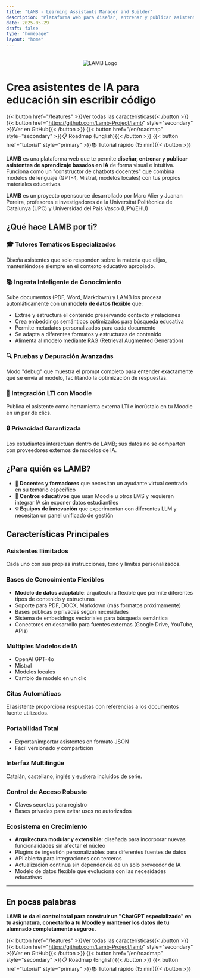 ```yaml
---
title: "LAMB - Learning Assistants Manager and Builder"
description: "Plataforma web para diseñar, entrenar y publicar asistentes de aprendizaje basados en IA sin escribir código"
date: 2025-05-29
draft: false
type: "homepage"
layout: "home"
---
```


<div style="text-align: center; margin: 2rem 0;">
  <img src="images/lamb_1.png" alt="LAMB Logo" style="max-width: 300px; height: auto;">
</div>

# Crea asistentes de IA para educación sin escribir código

{{< button href="/features" >}}Ver todas las características{{< /button >}}
{{< button href="https://github.com/Lamb-Project/lamb" style="secondary" >}}Ver en GitHub{{< /button >}}
{{< button href="/en/roadmap" style="secondary" >}}📋 Roadmap (English){{< /button >}}
{{< button href="tutorial" style="primary" >}}📚 Tutorial rápido (15 min){{< /button >}}

**LAMB** es una plataforma web que te permite **diseñar, entrenar y publicar asistentes de aprendizaje basados en IA** de forma visual e intuitiva. Funciona como un "constructor de chatbots docentes" que combina modelos de lenguaje (GPT-4, Mistral, modelos locales) con tus propios materiales educativos.

**LAMB** es un proyecto opensource desarrollado por Marc Alier y Juanan  Pereira, profesores e investigadores de la Universitat Politècnica de Catalunya (UPC) y Universidad del Pais Vasco (UPV/EHU)
 

## ¿Qué hace LAMB por ti?

### 🎓 Tutores Temáticos Especializados
Diseña asistentes que solo responden sobre la materia que elijas, manteniéndose siempre en el contexto educativo apropiado.

### 📚 Ingesta Inteligente de Conocimiento
Sube documentos (PDF, Word, Markdown) y LAMB los procesa automáticamente con un **modelo de datos flexible** que:
- Extrae y estructura el contenido preservando contexto y relaciones
- Crea embeddings semánticos optimizados para búsqueda educativa
- Permite metadatos personalizados para cada documento
- Se adapta a diferentes formatos y estructuras de contenido
- Alimenta al modelo mediante RAG (Retrieval Augmented Generation)

### 🔍 Pruebas y Depuración Avanzadas
Modo "debug" que muestra el prompt completo para entender exactamente qué se envía al modelo, facilitando la optimización de respuestas.

### 🎯 Integración LTI con Moodle
Publica el asistente como herramienta externa LTI e incrústalo en tu Moodle en un par de clics.

### 🔒 Privacidad Garantizada
Los estudiantes interactúan dentro de LAMB; sus datos no se comparten con proveedores externos de modelos de IA.

## ¿Para quién es LAMB?

- **📖 Docentes y formadores** que necesitan un ayudante virtual centrado en su temario específico
- **🏫 Centros educativos** que usan Moodle u otros LMS y requieren integrar IA sin exponer datos estudiantiles
- **💡 Equipos de innovación** que experimentan con diferentes LLM y necesitan un panel unificado de gestión

## Características Principales

### Asistentes Ilimitados
Cada uno con sus propias instrucciones, tono y límites personalizados.

### Bases de Conocimiento Flexibles
- **Modelo de datos adaptable**: arquitectura flexible que permite diferentes tipos de contenido y estructuras
- Soporte para PDF, DOCX, Markdown (más formatos próximamente)
- Bases públicas o privadas según necesidades
- Sistema de embeddings vectoriales para búsqueda semántica
- Conectores en desarrollo para fuentes externas (Google Drive, YouTube, APIs)

### Múltiples Modelos de IA
- OpenAI GPT-4o
- Mistral
- Modelos locales
- Cambio de modelo en un clic

### Citas Automáticas
El asistente proporciona respuestas con referencias a los documentos fuente utilizados.

### Portabilidad Total
- Exportar/importar asistentes en formato JSON
- Fácil versionado y compartición

### Interfaz Multilingüe
Catalán, castellano, inglés y euskera incluidos de serie.

### Control de Acceso Robusto
- Claves secretas para registro
- Bases privadas para evitar usos no autorizados

### Ecosistema en Crecimiento
- **Arquitectura modular y extensible**: diseñada para incorporar nuevas funcionalidades sin afectar el núcleo
- Plugins de ingestión personalizables para diferentes fuentes de datos
- API abierta para integraciones con terceros
- Actualización continua sin dependencia de un solo proveedor de IA
- Modelo de datos flexible que evoluciona con las necesidades educativas

---

## En pocas palabras

**LAMB te da el control total para construir un "ChatGPT especializado" en tu asignatura, conectarlo a tu Moodle y mantener los datos de tu alumnado completamente seguros.**

{{< button href="/features" >}}Ver todas las características{{< /button >}}
{{< button href="https://github.com/Lamb-Project/lamb" style="secondary" >}}Ver en GitHub{{< /button >}}
{{< button href="/en/roadmap" style="secondary" >}}📋 Roadmap (English){{< /button >}}
{{< button href="tutorial" style="primary" >}}📚 Tutorial rápido (15 min){{< /button >}}